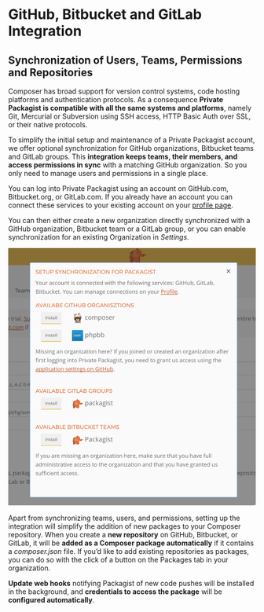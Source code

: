 # GitHub, Bitbucket and GitLab Integration
## Synchronization of Users, Teams, Permissions and Repositories

Composer has broad support for version control systems, code hosting platforms and authentication protocols. As a consequence **Private Packagist is compatible with all the same systems and platforms**, namely Git, Mercurial or Subversion using SSH access, HTTP Basic Auth over SSL, or their native protocols.

To simplify the initial setup and maintenance of a Private Packagist account, we offer optional synchronization for GitHub organizations, Bitbucket teams and GitLab groups. This **integration keeps teams, their members, and access permissions in sync** with a matching GitHub organization. So you only need to manage users and permissions in a single place.

You can log into Private Packagist using an account on GitHub.com, Bitbucket.org, or GitLab.com. If you already have an account you can connect these services to your existing account on your [profile page](https://packagist.com/profile).

You can then either create a new organization directly synchronized with a GitHub organization, Bitbucket team or a GitLab group, or you can enable synchronization for an existing Organization in _Settings_.

![Synchronization](/Resources/public/img/docs/features/Sync-20170306.png)

Apart from synchronizing teams, users, and permissions, setting up the integration will simplify the addition of new packages to your Composer repository. When you create a **new repository** on GitHub, Bitbucket, or GitLab, it will be **added as a Composer package automatically** if it contains a _composer.json_ file. If you’d like to add existing repositories as packages, you can do so with the click of a button on the Packages tab in your organization.

**Update web hooks** notifying Packagist of new code pushes will be installed in the background, and **credentials to access the package** will be **configured automatically**.
